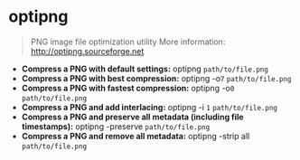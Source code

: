 # optipng
> PNG image file optimization utility
> More information: <http://optipng.sourceforge.net>
- **Compress a PNG with default settings:**
optipng `path/to/file.png`
- **Compress a PNG with best compression:**
optipng -o`7` `path/to/file.png`
- **Compress a PNG with fastest compression:**
optipng -o`0` `path/to/file.png`
- **Compress a PNG and add interlacing:**
optipng -i `1` `path/to/file.png`
- **Compress a PNG and preserve all metadata (including file timestamps):**
optipng -preserve `path/to/file.png`
- **Compress a PNG and remove all metadata:**
optipng -strip all `path/to/file.png`
